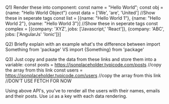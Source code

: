 Q1) Render these into component:
const name = "Hello World";
const obj = {name: "Hello World Object"}
const data = ['We', 'are', 'United'] //Show these in seperate tags
const list = [{name: "Hello World 1"}, {name: "Hello World 2"}, {name: "Hello World 3"}] //Show these in seperate tags
const complex = [{company: 'XYZ', jobs: ['Javascript,' 'React']}, {company: 'ABC', jobs: ['AngularJs' 'Ionic']}]

Q2) Briefly explain with an example what's the difference between
import Something from 'package' VS import {Something} from 'package'

Q3) Just copy and paste the data from these links and store them into a variable:
const posts = https://jsonplaceholder.typicode.com/posts //copy the array from this link
const users = https://jsonplaceholder.typicode.com/users //copy the array from this link
//DON'T USE FETCH FOR NOW

Using above API's, you've to render all the users with their names, emails and their posts.
Use `id` as a key with each data rendering.